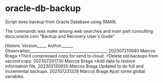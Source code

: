 # oracle-db-backup

Script does backup from Oracle Database using RMAN.

The commands was make among web searches and main part consulting docs.oracle.com "Backup and Recovery User's Guide"

Historic
Version_____  Author______  Observation________________________________________
202307210940  Marcos Braga  +Third compressed copy for send to cloud.
                            +Delete old backups from second copy.
202307201730  Marcos Braga  +Add data to restore information file.
202302120920  Marcos Braga  Updated to do full and incremental backups.
202107231228  Marcos Braga  Ajust some global variables
